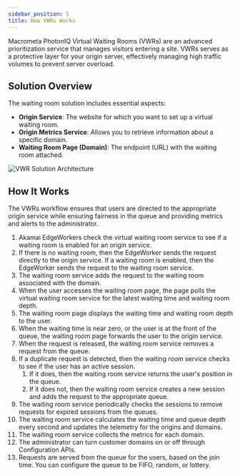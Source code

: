 ```yaml
---
sidebar_position: 5
title: How VWRs Works
---
```


Macrometa PhotonIQ Virtual Waiting Rooms (VWRs) are an advanced prioritization service that manages visitors entering a site. VWRs serves as a protective layer for your origin server, effectively managing high traffic volumes to prevent server overload.

## Solution Overview

The waiting room solution includes essential aspects:

- **Origin Service**: The website for which you want to set up a virtual waiting room.
- **Origin Metrics Service**: Allows you to retrieve information about a specific domain.
- **Waiting Room Page (Domain)**: The endpoint (URL) with the waiting room attached.

![VWR Solution Architecture](/img/photoniq/vwr/vwr-solution-architecture.png)

## How It Works

The VWRs workflow ensures that users are directed to the appropriate origin service while ensuring fairness in the queue and providing metrics and alerts to the administrator.

1. Akamai EdgeWorkers check the virtual waiting room service to see if a waiting room is enabled for an origin service.
2. If there is no waiting room, then the EdgeWorker sends the request directly to the origin service. If a waiting room is enabled, then the EdgeWorker sends the request to the waiting room service.
3. The waiting room service adds the request to the waiting room associated with the domain.
4. When the user accesses the waiting room page, the page polls the virtual waiting room service for the latest waiting time and waiting room depth.
5. The waiting room page displays the waiting time and waiting room depth to the user.
6. When the waiting time is near zero, or the user is at the front of the queue, the waiting room page forwards the user to the origin service.
7. When the request is released, the waiting room service removes a request from the queue.
8. If a duplicate request is detected, then the waiting room service checks to see if the user has an active session.
   1. If it does, then the waiting room service returns the user's position in the queue.
   2. If it does not, then the waiting room service creates a new session and adds the request to the appropriate queue.
9. The waiting room service periodically checks the sessions to remove requests for expired sessions from the queues.
10. The waiting room service calculates the waiting time and queue depth every second and updates the telemetry for the origins and domains.
11. The waiting room service collects the metrics for each domain.
12. The administrator can turn customer domains on or off through Configuration APIs.
13. Requests are served from the queue for the users, based on the join time. You can configure the queue to be FIFO, random, or lottery.

